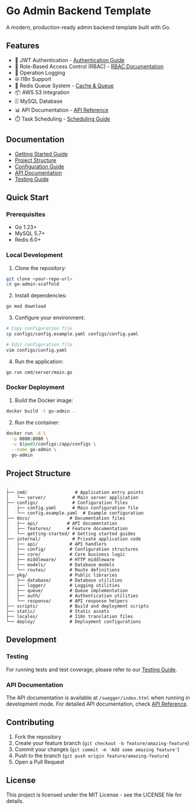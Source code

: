 # Go Admin Backend Template

A modern, production-ready admin backend template built with Go.

## Features

- 🔐 JWT Authentication - [Authentication Guide](docs/features/authentication.md)
- 👥 Role-Based Access Control (RBAC) - [RBAC Documentation](docs/features/rbac.md)
- 📝 Operation Logging
- 🌐 I18n Support
- 💫 Redis Queue System - [Cache & Queue](docs/features/cache.md)
- 📦 AWS S3 Integration
- 🗄️ MySQL Database
- 📊 API Documentation - [API Reference](docs/api/README.md)
- ⏱️ Task Scheduling - [Scheduling Guide](docs/features/scheduling.md)

## Documentation

- [Getting Started Guide](docs/getting-started/quick-start.md)
- [Project Structure](docs/getting-started/structure.md)
- [Configuration Guide](docs/getting-started/configuration.md)
- [API Documentation](docs/api/README.md)
- [Testing Guide](docs/testing.md)

## Quick Start

### Prerequisites

- Go 1.23+
- MySQL 5.7+
- Redis 6.0+

### Local Development

1. Clone the repository:
```bash
git clone <your-repo-url>
cd go-admin-scaffold
```

2. Install dependencies:
```bash
go mod download
```

3. Configure your environment:
```bash
# Copy configuration file
cp configs/config.example.yaml configs/config.yaml

# Edit configuration file
vim configs/config.yaml
```

4. Run the application:
```bash
go run cmd/server/main.go
```

### Docker Deployment

1. Build the Docker image:
```bash
docker build -t go-admin .
```

2. Run the container:
```bash
docker run -d \
  -p 8080:8080 \
  -v $(pwd)/configs:/app/configs \
  --name go-admin \
  go-admin
```

## Project Structure

```
.
├── cmd/                  # Application entry points
│   └── server/          # Main server application
├── configs/             # Configuration files
│   ├── config.yaml      # Main configuration file
│   └── config.example.yaml  # Example configuration
├── docs/               # Documentation files
│   ├── api/           # API documentation
│   ├── features/      # Feature documentation
│   └── getting-started/ # Getting started guides
├── internal/            # Private application code
│   ├── api/            # API handlers
│   ├── config/         # Configuration structures
│   ├── core/           # Core business logic
│   ├── middleware/     # HTTP middleware
│   ├── models/         # Database models
│   └── routes/         # Route definitions
├── pkg/                # Public libraries
│   ├── database/       # Database utilities
│   ├── logger/         # Logging utilities
│   ├── queue/          # Queue implementation
│   ├── auth/           # Authentication utilities
│   └── response/       # API response helpers
├── scripts/            # Build and deployment scripts
├── static/             # Static assets
├── locales/            # I18n translation files
└── deploy/             # Deployment configurations
```

## Development

### Testing

For running tests and test coverage, please refer to our [Testing Guide](docs/testing.md).

### API Documentation

The API documentation is available at `/swagger/index.html` when running in development mode. For detailed API documentation, check [API Reference](docs/api/README.md).

## Contributing

1. Fork the repository
2. Create your feature branch (`git checkout -b feature/amazing-feature`)
3. Commit your changes (`git commit -m 'Add some amazing feature'`)
4. Push to the branch (`git push origin feature/amazing-feature`)
5. Open a Pull Request

## License

This project is licensed under the MIT License - see the LICENSE file for details.